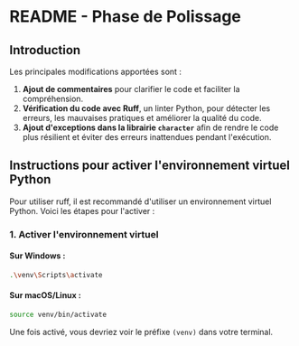 # README - Phase de Polissage

## Introduction

Les principales modifications apportées sont :

1. **Ajout de commentaires** pour clarifier le code et faciliter la compréhension.
2. **Vérification du code avec Ruff**, un linter Python, pour détecter les erreurs, les mauvaises pratiques et améliorer la qualité du code.
3. **Ajout d'exceptions dans la librairie `character`** afin de rendre le code plus résilient et éviter des erreurs inattendues pendant l'exécution.

## Instructions pour activer l'environnement virtuel Python

Pour utiliser ruff, il est recommandé d'utiliser un environnement virtuel Python. Voici les étapes pour l'activer :

### 1. Activer l'environnement virtuel

#### Sur Windows :

```bash
.\venv\Scripts\activate
```

#### Sur macOS/Linux :

```bash
source venv/bin/activate
```

Une fois activé, vous devriez voir le préfixe `(venv)` dans votre terminal.